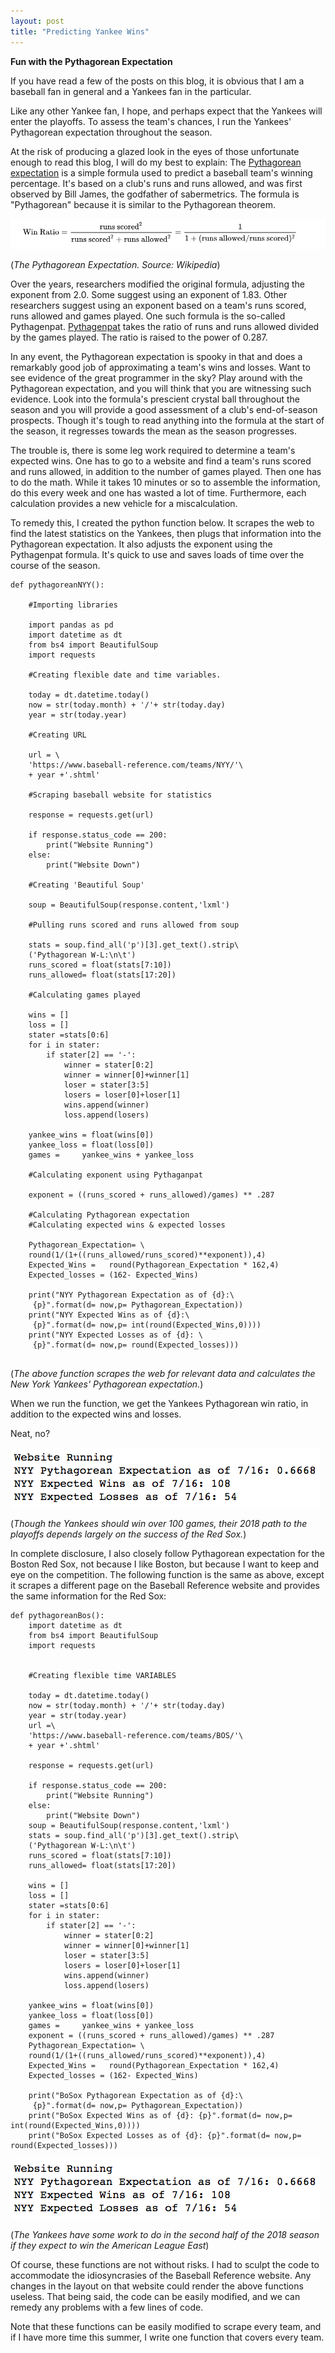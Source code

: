 ```yaml
---
layout: post
title: "Predicting Yankee Wins"
---
```


**Fun with the Pythagorean Expectation**


If you have read a few of the posts on this blog, it is obvious that I am a baseball fan in general and a Yankees fan in the particular.

Like any other Yankee fan, I hope, and perhaps expect that the Yankees will enter the playoffs. To assess the team's chances, I run the Yankees' Pythagorean expectation throughout the season.

At the risk of producing a glazed look in the eyes of those unfortunate enough to read this blog, I will do my best to explain: The [Pythagorean expectation](https://en.wikipedia.org/wiki/Pythagorean_expectation) is a simple formula used to predict a baseball team's winning percentage. It's based on a club's runs and runs allowed, and was first observed by Bill James, the godfather of sabermetrics. The formula is "Pythagorean" because it is similar to the Pythagorean theorem.


![formula](../images/Pythag/form.png)

(*The Pythagorean Expectation. Source: Wikipedia*)

Over the years, researchers modified the original formula, adjusting the exponent from 2.0. Some suggest using an exponent of 1.83. Other researchers suggest using an exponent based on a team's runs scored, runs allowed and games played. One such formula is the  so-called Pythagenpat. [Pythagenpat](https://en.wikipedia.org/wiki/Pythagenpat) takes the ratio of runs and runs allowed divided by the games played. The ratio is raised to the power of 0.287.

In any event, the Pythagorean expectation is spooky in that and does a remarkably good job of approximating a team's wins and losses. Want to see evidence of the great programmer in the sky? Play around with the Pythagorean expectation, and you will think that you are witnessing such evidence. Look into the formula's prescient crystal ball throughout the season and you will provide a good assessment of a club's end-of-season prospects. Though it's tough to read anything into the formula at the start of the season, it regresses towards the mean as the season progresses.

The trouble is, there is some leg work required to determine a team's expected wins. One has to go to a website and find a team's runs scored and runs allowed, in addition to the number of games played. Then one has to do the math. While it takes 10 minutes or so to assemble the information, do this every week and one has wasted a lot of time. Furthermore, each calculation provides a new vehicle for a miscalculation.

To remedy this, I created the python function below. It scrapes the web to find the latest statistics on the Yankees, then plugs that information into the Pythagorean expectation. It also adjusts the exponent using the Pythagenpat formula. It's quick to use and saves loads of time over the course of the season.


```
def pythagoreanNYY():

    #Importing libraries

    import pandas as pd
    import datetime as dt
    from bs4 import BeautifulSoup
    import requests

    #Creating flexible date and time variables.

    today = dt.datetime.today()
    now = str(today.month) + '/'+ str(today.day)
    year = str(today.year)

    #Creating URL

    url = \
    'https://www.baseball-reference.com/teams/NYY/'\
    + year +'.shtml'

    #Scraping baseball website for statistics

    response = requests.get(url)

    if response.status_code == 200:
        print("Website Running")
    else:
        print("Website Down")

    #Creating 'Beautiful Soup'

    soup = BeautifulSoup(response.content,'lxml')

    #Pulling runs scored and runs allowed from soup

    stats = soup.find_all('p')[3].get_text().strip\
    ('Pythagorean W-L:\n\t')
    runs_scored = float(stats[7:10])
    runs_allowed= float(stats[17:20])

    #Calculating games played

    wins = []
    loss = []
    stater =stats[0:6]
    for i in stater:
        if stater[2] == '-':
            winner = stater[0:2]
            winner = winner[0]+winner[1]
            loser = stater[3:5]
            losers = loser[0]+loser[1]
            wins.append(winner)
            loss.append(losers)

    yankee_wins = float(wins[0])
    yankee_loss = float(loss[0])
    games =     yankee_wins + yankee_loss

    #Calculating exponent using Pythaganpat

    exponent = ((runs_scored + runs_allowed)/games) ** .287

    #Calculating Pythagorean expectation
    #Calculating expected wins & expected losses

    Pythagorean_Expectation= \
    round(1/(1+((runs_allowed/runs_scored)**exponent)),4)
    Expected_Wins =   round(Pythagorean_Expectation * 162,4)
    Expected_losses = (162- Expected_Wins)

    print("NYY Pythagorean Expectation as of {d}:\
     {p}".format(d= now,p= Pythagorean_Expectation))
    print("NYY Expected Wins as of {d}:\
     {p}".format(d= now,p= int(round(Expected_Wins,0))))                                    
    print("NYY Expected Losses as of {d}: \
     {p}".format(d= now,p= round(Expected_losses)))                                    


```
(*The above function scrapes the web for relevant data and calculates the New York Yankees' Pythagorean expectation.*)

When we run the function, we get the Yankees Pythagorean win ratio, in addition to the expected wins and losses.

Neat, no?


![Calc](../images/Pythag/BoCalc.png)

(*Though the Yankees should win over 100 games, their 2018 path to the playoffs depends largely on the success of the Red Sox.*)


In complete disclosure, I also closely follow Pythagorean expectation for the Boston Red Sox, not because I like Boston, but because I want to keep and eye on the competition. The following function is the same as above, except it scrapes a different page on the Baseball Reference website and provides the same information for the Red Sox:

```
def pythagoreanBos():
    import datetime as dt
    from bs4 import BeautifulSoup
    import requests


    #Creating flexible time VARIABLES

    today = dt.datetime.today()
    now = str(today.month) + '/'+ str(today.day)
    year = str(today.year)
    url =\
    'https://www.baseball-reference.com/teams/BOS/'\
    + year +'.shtml'

    response = requests.get(url)

    if response.status_code == 200:
        print("Website Running")
    else:
        print("Website Down")
    soup = BeautifulSoup(response.content,'lxml')
    stats = soup.find_all('p')[3].get_text().strip\
    ('Pythagorean W-L:\n\t')
    runs_scored = float(stats[7:10])
    runs_allowed= float(stats[17:20])

    wins = []
    loss = []
    stater =stats[0:6]
    for i in stater:
        if stater[2] == '-':
            winner = stater[0:2]
            winner = winner[0]+winner[1]
            loser = stater[3:5]
            losers = loser[0]+loser[1]
            wins.append(winner)
            loss.append(losers)

    yankee_wins = float(wins[0])
    yankee_loss = float(loss[0])
    games =     yankee_wins + yankee_loss
    exponent = ((runs_scored + runs_allowed)/games) ** .287
    Pythagorean_Expectation= \
    round(1/(1+((runs_allowed/runs_scored)**exponent)),4)
    Expected_Wins =   round(Pythagorean_Expectation * 162,4)
    Expected_losses = (162- Expected_Wins)

    print("BoSox Pythagorean Expectation as of {d}:\
     {p}".format(d= now,p= Pythagorean_Expectation))
    print("BoSox Expected Wins as of {d}: {p}".format(d= now,p= int(round(Expected_Wins,0))))                                    
    print("BoSox Expected Losses as of {d}: {p}".format(d= now,p= round(Expected_losses)))                                    
```
![BoCalc](../images/Pythag/BoCalc.png)

(*The Yankees have some work to do in the second half of the 2018 season if they expect to win the American League East*)

Of course, these functions are not without risks. I had to sculpt the code to accommodate the idiosyncrasies of the Baseball Reference website. Any changes in the layout on that website could render the above functions useless. That being said, the code can be easily modified, and we can remedy any problems with a few lines of code.

Note that these functions can be easily modified to scrape every team, and if I have more time this summer, I write one function that covers every team.
